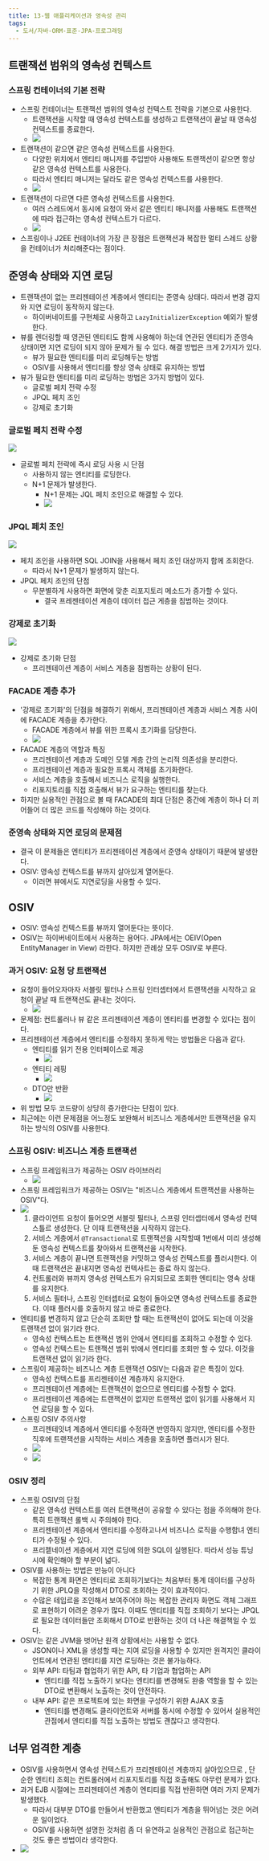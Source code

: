 ```yaml
---
title: 13-웹 애플리케이션과 영속성 관리
tags:
  - 도서/자바-ORM-표준-JPA-프로그래밍
---
```

## 트랜잭션 범위의 영속성 컨텍스트

### 스프링 컨테이너의 기본 전략

- 스프링 컨테이너는 트랜잭션 범위의 영속성 컨텍스트 전략을 기본으로 사용한다.
	- 트랜잭션을 시작할 때 영속성 컨텍스트를 생성하고 트랜잭션이 끝날 때 영속성 컨텍스트를 종료한다.
	- ![](assets/Pasted%20image%2020250305002058.png)
- 트랜잭션이 같으면 같은 영속성 컨텍스트를 사용한다.
	- 다양한 위치에서 엔티티 매니저를 주입받아 사용해도 트랜잭션이 같으면 항상 같은 영속성 컨텍스트를 사용한다.
	- 따라서 엔티티 매니저는 달라도 같은 영속성 컨텍스트를 사용한다.
	- ![](assets/Pasted%20image%2020250305002335.png)
- 트랜잭션이 다르면 다른 영속성 컨텍스트를 사용한다.
	- 여러 스레드에서 동시에 요청이 와서 같은 엔티티 매니저를 사용해도 트랜잭션에 따라 접근하는 영속성 컨텍스트가 다르다.
	- ![](assets/Pasted%20image%2020250305002526.png)
- 스프링이나 J2EE 컨테이너의 가장 큰 장점은 트랜잭션과 복잡한 멀티 스레드 상황을 컨테이너가 처리해준다는 점이다.

## 준영속 상태와 지연 로딩

- 트랜잭션이 없는 프리젠테이션 계층에서 엔티티는 준영속 상태다. 따라서 변경 감지와 지연 로딩이 동작하지 않는다.
	- 하이버네이트를 구현체로 사용하고 `LazyInitializerException` 예외가 발생한다.
- 뷰를 렌더링할 때 영관된 엔티티도 함께 사용해야 하는데 연관된 엔티티가 준영속 상태이면 지연 로딩이 되지 않아 문제가 될 수 있다. 해결 방법은 크게 2가지가 있다.
	- 뷰가 필요한 엔티티를 미리 로딩해두는 방법
	- OSIV를 사용해서 엔티티를 항상 영속 상태로 유지하는 방법
- 뷰가 필요한 엔티티를 미리 로딩하는 방법은 3가지 방법이 있다.
	- 글로벌 페치 전략 수정
	- JPQL 페치 조인
	- 강제로 초기화

### 글로벌 페치 전략 수정

![](assets/Pasted%20image%2020250305003756.png)

- 글로벌 페치 전략에 즉시 로딩 사용 시 단점
	- 사용하지 않는 엔티티를 로딩한다.
	- N+1 문제가 발생한다.
		- N+1 문제는 JQL 페치 조인으로 해결할 수 있다.
		- ![](assets/Pasted%20image%2020250305003858.png)

### JPQL 페치 조인

![](assets/Pasted%20image%2020250305004247.png)

- 페치 조인을 사용하면 SQL JOIN을 사용해서 페치 조인 대상까지 함께 조회한다. 
	- 따라서 N+1 문제가 발생하지 않는다.
- JPQL 페치 조인의 단점
	- 무분별하게 사용하면 화면에 맞춘 리포지토리 메소드가 증가할 수 있다.
		- 결국 프레젠테이션 계층이 데이터 접근 게층을 침범하는 것이다.

### 강제로 초기화

![](assets/Pasted%20image%2020250305004550.png)

- 강제로 초기화 단점
	- 프리젠테이션 계층이 서비스 게층을 침범하는 상황이 된다.

### FACADE 계층 추가

- '강제로 초기화'의 단점을 해결하기 위해서, 프리젠테이션 계층과 서비스 계층 사이에 FACADE 계층을 추가한다.
	- FACADE 계층에서 뷰를 위한 프록시 초기화를 담당한다.
	- ![](assets/Pasted%20image%2020250305004804.png)
- FACADE 계층의 역할과 특징
	- 프리젠테이션 계층과 도메인 모델 계층 간의 논리적 의존성을 분리한다.
	- 프리젠테이션 계층과 필요한 프록시 객체를 초기화한다.
	- 서비스 계층을 호출해서 비즈니스 로직을 실행한다.
	- 리포지토리를 직접 호출해서 뷰가 요구하는 엔티티를 찾는다.
- 하지만 실용적인 관점으로 볼 때 FACADE의 최대 단점은 중간에 계층이 하나 더 끼어들어 더 많은 코드를 작성해야 하는 것이다.

### 준영속 상태와 지연 로딩의 문제점

- 결국 이 문제들은 엔티티가 프리젠테이션 계층에서 준영속 상태이기 때문에 발생한다.
- OSIV: 영속성 컨텍스트를 뷰까지 살아있게 열어둔다.
	- 이러면 뷰에서도 지연로딩을 사용할 수 있다.

## OSIV

- OSIV: 영속성 컨텍스트를 뷰까지 열어둔다는 뜻이다.
- OSIV는 하이버네이트에서 사용하는 용어다. JPA에서는 OEIV(Open EntityManager in View) 라한다. 하지만 관례상 모두 OSIV로 부른다.

### 과거 OSIV: 요청 당 트랜잭션

- 요청이 들어오자마자 서블릿 필터나 스프링 인터셉터에서 트랜잭션을 시작하고 요청이 끝날 때 트랜잭션도 끝내는 것이다.
	- ![](assets/Pasted%20image%2020250305010337.png)
- 문제점: 컨트롤러나 뷰 같은 프리젠테이션 계층이 엔티티를 변경할 수 있다는 점이다.
- 프리젠테이션 계층에서 엔티티를 수정하지 못하게 막는 방법들은 다음과 같다.
	- 엔티티를 읽기 전용 인터페이스로 제공
		- ![](assets/Pasted%20image%2020250305010457.png)
	- 엔티티 레핑
		- ![](assets/Pasted%20image%2020250305010505.png)
	- DTO만 반환
		- ![](assets/Pasted%20image%2020250305010515.png)
- 위 방법 모두 코드량이 상당히 증가한다는 단점이 있다.
- 최근에는 이런 문제점을 어느정도 보완해서 비즈니스 게층에서만 트랜잭션을 유지하는 방식의 OSIV를 사용한다.

### 스프링 OSIV: 비즈니스 계층 트랜잭션

- 스프링 프레임워크가 제공하는 OSIV 라이브러리
	- ![](assets/Pasted%20image%2020250305011340.png)
- 스프링 프레임워크가 제공하는 OSIV는 "비즈니스 게층에서 트랜잭션을 사용하는 OSIV"다.
- ![](assets/Pasted%20image%2020250305011749.png)
	1. 클라이언트 요청이 들어오면 서블릿 필터나, 스프링 인터셉터에서 영속성 컨텍스틀르 생성한다. 단 이때 트랜잭션을 시작하지 않는다.
	2. 서비스 게층에서 `@Transactional`로 트랜잭션을 시작할때 1번에서 미리 생성해둔 영속성 컨텍스트를 찾아와서 트랜잭션을 시작한다.
	3. 서비스 계층이 끝나면 트랜잭션을 커밋하고 영속성 컨텍스트를 플러시한다. 이때 트랜잭션은 끝내지면 영속성 컨텍사트는 종료 하지 않는다.
	4. 컨트롤러와 뷰까지 영속성 컨텍스트가 유지되므로 조회한 엔티티는 영속 상태를 유지한다.
	5. 서비스 필터나, 스프링 인터셉터로 요청이 돌아오면 영속성 컨텍스트를 종료한다. 이때 플러시를 호출하지 않고 바로 종료한다.
- 엔티티를 변경하지 않고 단순히 조회만 할 때는 트랜잭션이 없어도 되는데 이것을 트랜잭션 없이 읽기라 한다.
	- 영속성 컨텍스트는 트랜잭션 범위 안에서 엔티티를 조회하고 수정할 수 있다.
	- 영속성 컨텍스트는 트랜잭션 범위 밖에서 엔티티를 조회만 할 수 있다. 이것을 트랜잭션 없이 읽기라 한다.
- 스프링이 제공하는 비즈니스 계층 트랜잭션 OSIV는 다음과 같은 특징이 있다.
	- 영속성 컨텍스트를 프리젠테이션 계층까지 유지한다.
	- 프리젠테이션 계층에는 트랜잭션이 없으므로 엔티티를 수정할 수 없다.
	- 프리젠테이션 계층에는 트랜잭션이 없지만 트랜잭션 없이 읽기를 사용해서 지연 로딩을 할 수 있다.
- 스프링 OSIV 주의사항
	- 프리젠테잇녀 계층에서 엔티티를 수정하면 반영하지 않지만, 엔티티를 수정한 직후에 트랜잭션을 시작하는 서비스 게층을 호출하면 플러시가 된다.
	- ![](assets/Pasted%20image%2020250305012150.png)
	- ![](assets/Pasted%20image%2020250305012157.png)

### OSIV 정리

- 스프링 OSIV의 단점
	- 같은 영속성 컨텍스트를 여러 트랜잭션이 공유할 수 있다는 점을 주의해야 한다. 특히 트랜잭션 롤백 시 주의해야 한다.
	- 프리젠테이션 계층에서 엔티티를 수정하고나서 비즈니스 로직을 수행함녀 엔티티가 수정될 수 있다.
	- 프리젵네이션 게층에서 지연 로딩에 의한 SQL이 실행된다. 따라서 성능 튜닝 시에 확인해야 할 부분이 넓다.
- OSIV를 사용하는 방법은 만능이 아니다
	- 복잡한 통계 화면은 엔티티로 조회하기보다는 처음부터 통계 데이터를 구상하기 위한 JPLQ을 작성해서 DTO로 조회하는 것이 효과적이다.
	- 수많은 테입르을 조인해서 보여주어야 하는 복잡한 관리자 화면도 객체 그래프로 표현하기 어려운 경우가 많다. 이때도 엔티티를 직접 조회하기 보다는 JPQL로 필요한 데이터들만 조회해서 DTO로 반환하는 것이 더 나은 해결책일 수 있다.
- OSIV는 같은 JVM을 벗어난 원격 상황에서는 사용할 수 없다.
	- JSON이나 XML을 생성할 때는 지여 로딩을 사용할 수 있지만 원격지인 클라이언트에서 연관된 엔티티를 지연 로딩하는 것은 불가능하다.
	- 외부 API: 타팀과 협업하기 위한 API, 타 기업과 협업하는 API
		- 엔티티를 직접 노출하기 보다는 엔티티를 변경해도 완충 역할을 할 수 있는 DTO로 변환해서 노출하는 것이 안전하다.
	- 내부 API: 같은 프로젝트에 있는 화면을 구성하기 위한 AJAX 호출
		- 엔티티를 변경해도 클라이언트와 서버를 동시에 수정할 수 있어서 실용적인 관점에서 엔티티를 직접 노출하는 방법도 괜찮다고 생각한다.

## 너무 엄격한 계층

- OSIV를 사용하면서 영속성 컨텍스트가 프리젠테이션 계층까지 살아있으므로 , 단순한 엔티티 조회는 컨트롤러에서 리포지토리를 직접 호출해도 아무런 문제가 없다.
- 과거 EJB 시절에는 프리젠테이션 계층이 엔티티를 직접 반환하면 여러 가지 문제가 발생했다.
	- 따라서 대부분 DTO를 만들어서 반환했고 엔티티가 계층을 뛰어넘는 것은 어려운 일이었다.
	- OSIV를 사용하면 설명한 것처럼 좀 더 유연하고 실용적인 관점으로 접근하는 것도 좋은 방법이라 생각한다.
- ![](assets/Pasted%20image%2020250305021120.png)
